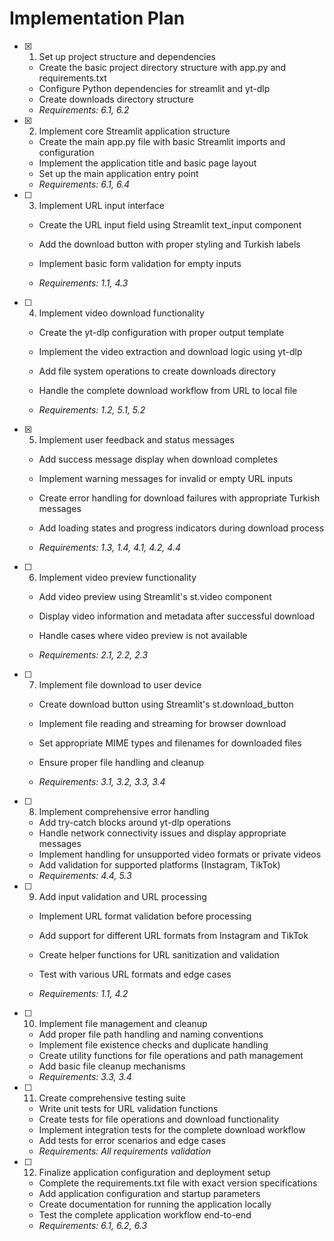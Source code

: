 # Implementation Plan

- [x] 1. Set up project structure and dependencies


  - Create the basic project directory structure with app.py and requirements.txt
  - Configure Python dependencies for streamlit and yt-dlp
  - Create downloads directory structure
  - _Requirements: 6.1, 6.2_

- [x] 2. Implement core Streamlit application structure


  - Create the main app.py file with basic Streamlit imports and configuration
  - Implement the application title and basic page layout
  - Set up the main application entry point
  - _Requirements: 6.1, 6.4_



- [ ] 3. Implement URL input interface
  - Create the URL input field using Streamlit text_input component
  - Add the download button with proper styling and Turkish labels
  - Implement basic form validation for empty inputs


  - _Requirements: 1.1, 4.3_

- [ ] 4. Implement video download functionality
  - Create the yt-dlp configuration with proper output template
  - Implement the video extraction and download logic using yt-dlp


  - Add file system operations to create downloads directory
  - Handle the complete download workflow from URL to local file
  - _Requirements: 1.2, 5.1, 5.2_

- [x] 5. Implement user feedback and status messages


  - Add success message display when download completes
  - Implement warning messages for invalid or empty URL inputs
  - Create error handling for download failures with appropriate Turkish messages
  - Add loading states and progress indicators during download process


  - _Requirements: 1.3, 1.4, 4.1, 4.2, 4.4_

- [ ] 6. Implement video preview functionality
  - Add video preview using Streamlit's st.video component
  - Display video information and metadata after successful download


  - Handle cases where video preview is not available
  - _Requirements: 2.1, 2.2, 2.3_

- [ ] 7. Implement file download to user device
  - Create download button using Streamlit's st.download_button


  - Implement file reading and streaming for browser download
  - Set appropriate MIME types and filenames for downloaded files
  - Ensure proper file handling and cleanup
  - _Requirements: 3.1, 3.2, 3.3, 3.4_



- [ ] 8. Implement comprehensive error handling
  - Add try-catch blocks around yt-dlp operations
  - Handle network connectivity issues and display appropriate messages
  - Implement handling for unsupported video formats or private videos
  - Add validation for supported platforms (Instagram, TikTok)
  - _Requirements: 4.4, 5.3_

- [ ] 9. Add input validation and URL processing
  - Implement URL format validation before processing
  - Add support for different URL formats from Instagram and TikTok
  - Create helper functions for URL sanitization and validation
  - Test with various URL formats and edge cases



  - _Requirements: 1.1, 4.2_

- [ ] 10. Implement file management and cleanup
  - Add proper file path handling and naming conventions
  - Implement file existence checks and duplicate handling
  - Create utility functions for file operations and path management
  - Add basic file cleanup mechanisms
  - _Requirements: 3.3, 3.4_

- [ ] 11. Create comprehensive testing suite
  - Write unit tests for URL validation functions
  - Create tests for file operations and download functionality
  - Implement integration tests for the complete download workflow
  - Add tests for error scenarios and edge cases
  - _Requirements: All requirements validation_

- [ ] 12. Finalize application configuration and deployment setup
  - Complete the requirements.txt file with exact version specifications
  - Add application configuration and startup parameters
  - Create documentation for running the application locally
  - Test the complete application workflow end-to-end
  - _Requirements: 6.1, 6.2, 6.3_